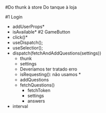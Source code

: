 #Do thunk à store
Do tanque à loja

#1 Login 
  - addUserProps*
  - isAvailable*
#2 GameButton
  - click()*
  - useDispatch();
  - useSelectior();
  - dispatch(fetchAndAddQuestions(settings))
    - thunk
    - settings
    - Deveríamos ter tratado erro
    - isRequesting(): não usamos *
    - addQuestions
    - fetchQuestions()
      - fetchToken
      - settings
      - answers
- interval